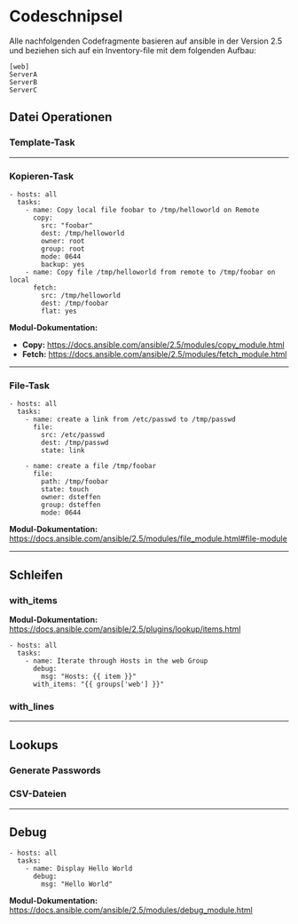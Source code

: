 # Codeschnipsel
Alle nachfolgenden Codefragmente basieren auf ansible in der Version 2.5 und beziehen sich auf ein Inventory-file mit dem folgenden Aufbau:

```
[web]
ServerA
ServerB
ServerC
```


## Datei Operationen
### Template-Task

-----------------

### Kopieren-Task
```
- hosts: all
  tasks:
    - name: Copy local file foobar to /tmp/helloworld on Remote
      copy:
        src: "foobar"
        dest: /tmp/helloworld
        owner: root
        group: root
        mode: 0644
        backup: yes
    - name: Copy file /tmp/helloworld from remote to /tmp/foobar on local
      fetch:
        src: /tmp/helloworld
        dest: /tmp/foobar
        flat: yes
```
**Modul-Dokumentation:**
- **Copy:** https://docs.ansible.com/ansible/2.5/modules/copy_module.html
- **Fetch:** https://docs.ansible.com/ansible/2.5/modules/fetch_module.html
-----------------

### File-Task
```
- hosts: all
  tasks:
    - name: create a link from /etc/passwd to /tmp/passwd
      file:
        src: /etc/passwd
        dest: /tmp/passwd
        state: link 

    - name: create a file /tmp/foobar
      file:
        path: /tmp/foobar
        state: touch
        owner: dsteffen
        group: dsteffen
        mode: 0644
```
**Modul-Dokumentation:** https://docs.ansible.com/ansible/2.5/modules/file_module.html#file-module

-----------------

## Schleifen
### with_items
**Modul-Dokumentation:** https://docs.ansible.com/ansible/2.5/plugins/lookup/items.html

```
- hosts: all
  tasks:
    - name: Iterate through Hosts in the web Group
      debug:
        msg: "Hosts: {{ item }}"
      with_items: "{{ groups['web'] }}"
```

### with_lines

-----------------

## Lookups
### Generate Passwords

### CSV-Dateien

-----------------

## Debug
```
- hosts: all
  tasks:
    - name: Display Hello World
      debug:
        msg: "Hello World"
```
**Modul-Dokumentation:** https://docs.ansible.com/ansible/2.5/modules/debug_module.html

